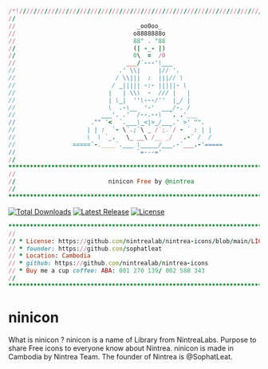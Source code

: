 # 
```ruby
/*!///////////////////////////////////////////////////////////////////////////
//  	                                                                    //
//    	                            _oo0oo_                                 //
//    	                           o8888888o                                //
//    	                           88" . "88                                //
//    	                           (| -_- |)                                //
//    	                           0\  =  /0                                //
//    	                         ___/`---'\___                              //
//    	                       .' \\|     |// '.                            //
//    	                      / \\|||  :  |||// \                           //
//    	                     / _||||| -:- |||||- \                          //
//    	                    |   | \\\  -  /// |   |                         //
//    	                    | \_|  ''\---/''  |_/ |                         //
//    	                    \  .-\__  '-'  ___/-. /                         //
//    	                  ___'. .'  /--.--\  `. .'___                       //
//    	               ."" '<  `.___\_<|>_/___.' >' "".                     //
//    	              | | :  `- \`.;`\ _ /`;.`/ - ` : | |                   //
//    	              \  \ `_.   \_ __\ /__ _/   .-` /  /                   //
//    	          =====`-.____`.___ \_____/___.-`___.-'=====                //
//    	                            `=---='                                 //
//  	                                                                    //
******************************************************************************
//                                                                          //
//                          ninicon Free by @nintrea                        //
//                                                                          //
******************************************************************************
```

<p style="text-aligh:center">
    <a href="https://www.npmjs.com/package/ninicon"><img src="https://img.shields.io/npm/dt/ninicon.svg" alt="Total Downloads"></a>
    <a href="https://github.com/nintrealab/nintrea-icon"><img src="https://img.shields.io/npm/v/ninicon.svg" alt="Latest Release"></a>
    <a href="https://github.com/nintrealab/nintrea-icon/blob/main/LICENSE"><img src="https://img.shields.io/npm/l/ninicon.svg" alt="License"></a>
<p>

    
```ruby
******************************************************************************
//                                                                          //
// * License: https://github.com/nintrealab/nintrea-icons/blob/main/LICENSE //  
// * founder: https://github.com/sophatleat                                 //  
// * Location: Cambodia                                                     //  
// * github: https://github.com/nintrealab/nintrea-icons                    //  
// * Buy me a cup coffee: ABA: 001 270 139/ 002 580 343                     //  
//                                                                          //  
*****************************************************************************/
```



# ninicon
What is ninicon ? ninicon is a name of Library from NintreaLabs. Purpose to share Free icons to everyone know about Nintrea. ninicon is made in Cambodia by Nintrea Team. The founder of Nintrea is @SophatLeat.

